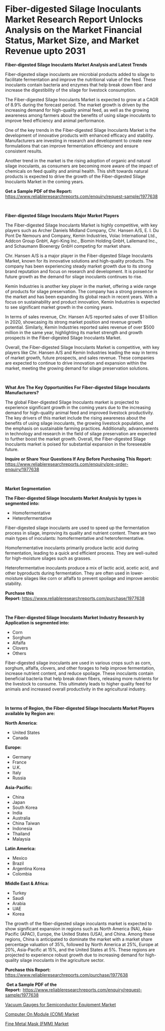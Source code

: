 <p><h1>Fiber-digested Silage Inoculants Market Research Report Unlocks Analysis on the Market Financial Status, Market Size, and Market Revenue upto 2031</h1></p><p><strong>Fiber-digested Silage Inoculants Market Analysis and Latest Trends</strong></p>
<p><p>Fiber-digested silage inoculants are microbial products added to silage to facilitate fermentation and improve the nutritional value of the feed. These inoculants contain bacteria and enzymes that help break down fiber and increase the digestibility of the silage for livestock consumption.</p><p>The Fiber-digested Silage Inoculants Market is expected to grow at a CAGR of 8.9% during the forecast period. The market growth is driven by the increasing demand for high-quality animal feed, as well as the growing awareness among farmers about the benefits of using silage inoculants to improve feed efficiency and animal performance.</p><p>One of the key trends in the Fiber-digested Silage Inoculants Market is the development of innovative products with enhanced efficacy and stability. Manufacturers are investing in research and development to create new formulations that can improve fermentation efficiency and ensure consistent results.</p><p>Another trend in the market is the rising adoption of organic and natural silage inoculants, as consumers are becoming more aware of the impact of chemicals on feed quality and animal health. This shift towards natural products is expected to drive the growth of the Fiber-digested Silage Inoculants Market in the coming years.</p></p>
<p><strong>Get a Sample PDF of the Report:&nbsp;</strong> <a href="https://www.reliableresearchreports.com/enquiry/request-sample/1977638">https://www.reliableresearchreports.com/enquiry/request-sample/1977638</a></p>
<p>&nbsp;</p>
<p><strong>Fiber-digested Silage Inoculants Major Market Players</strong></p>
<p><p>The Fiber-digested Silage Inoculants Market is highly competitive, with key players such as Archer Daniels Midland Company, Chr. Hansen A/S, E. I. Du Pont De Nemours and Company, Kemin Industries, Volac International Ltd., Addcon Group GnbH, Agri-King Inc., Biomin Holding GnbH, Lallemand Inc., and Schaumann Bioenergy GnbH competing for market share.</p><p>Chr. Hansen A/S is a major player in the Fiber-digested Silage Inoculants Market, known for its innovative solutions and high-quality products. The company has been experiencing steady market growth due to its strong brand reputation and focus on research and development. It is poised for future growth as the demand for silage inoculants continues to rise.</p><p>Kemin Industries is another key player in the market, offering a wide range of products for silage preservation. The company has a strong presence in the market and has been expanding its global reach in recent years. With a focus on sustainability and product innovation, Kemin Industries is expected to see significant market growth in the coming years.</p><p>In terms of sales revenue, Chr. Hansen A/S reported sales of over $1 billion in 2020, showcasing its strong market position and revenue growth potential. Similarly, Kemin Industries reported sales revenue of over $500 million in the same year, highlighting its market strength and growth prospects in the Fiber-digested Silage Inoculants Market.</p><p>Overall, the Fiber-digested Silage Inoculants Market is competitive, with key players like Chr. Hansen A/S and Kemin Industries leading the way in terms of market growth, future prospects, and sales revenue. These companies are expected to continue to drive innovation and expansion within the market, meeting the growing demand for silage preservation solutions.</p></p>
<p>&nbsp;</p>
<p><strong>What Are The Key Opportunities For Fiber-digested Silage Inoculants Manufacturers?</strong></p>
<p><p>The global Fiber-digested Silage Inoculants market is projected to experience significant growth in the coming years due to the increasing demand for high-quality animal feed and improved livestock productivity. The key drivers of this market include the rising awareness about the benefits of using silage inoculants, the growing livestock population, and the emphasis on sustainable farming practices. Additionally, advancements in technology and research in the field of silage preservation are expected to further boost the market growth. Overall, the Fiber-digested Silage Inoculants market is poised for substantial expansion in the foreseeable future.</p></p>
<p><strong>Inquire or Share Your Questions If Any Before Purchasing This Report:</strong> <a href="https://www.reliableresearchreports.com/enquiry/pre-order-enquiry/1977638">https://www.reliableresearchreports.com/enquiry/pre-order-enquiry/1977638</a></p>
<p>&nbsp;</p>
<p><strong>Market Segmentation</strong></p>
<p><strong>The Fiber-digested Silage Inoculants Market Analysis by types is segmented into:</strong></p>
<p><ul><li>Homofermentative</li><li>Heterofermentative</li></ul></p>
<p><p>Fiber-digested silage inoculants are used to speed up the fermentation process in silage, improving its quality and nutrient content. There are two main types of inoculants: homofermentative and heterofermentative. </p><p>Homofermentative inoculants primarily produce lactic acid during fermentation, leading to a quick and efficient process. They are well-suited for high-moisture silages such as grasses.</p><p>Heterofermentative inoculants produce a mix of lactic acid, acetic acid, and other byproducts during fermentation. They are often used in lower-moisture silages like corn or alfalfa to prevent spoilage and improve aerobic stability.</p></p>
<p><strong>Purchase this Report:&nbsp;</strong><a href="https://www.reliableresearchreports.com/purchase/1977638">https://www.reliableresearchreports.com/purchase/1977638</a></p>
<p>&nbsp;</p>
<p><strong>The Fiber-digested Silage Inoculants Market Industry Research by Application is segmented into:</strong></p>
<p><ul><li>Corn</li><li>Sorghum</li><li>Alfalfa</li><li>Clovers</li><li>Others</li></ul></p>
<p><p>Fiber-digested silage inoculants are used in various crops such as corn, sorghum, alfalfa, clovers, and other forages to help improve fermentation, increase nutrient content, and reduce spoilage. These inoculants contain beneficial bacteria that help break down fibers, releasing more nutrients for the livestock to consume. This ultimately leads to higher quality feed for animals and increased overall productivity in the agricultural industry.</p></p>
<p>&nbsp;</p>
<p><strong>In terms of Region, the Fiber-digested Silage Inoculants Market Players available by Region are:</strong></p>
<p>
    <p> <strong> North America: </strong>
        <ul>
            <li>United States</li>
            <li>Canada</li>
        </ul>
        </p> 
    <p> <strong> Europe: </strong>
        <ul>
            <li>Germany</li>
            <li>France</li>
            <li>U.K.</li>
            <li>Italy</li>
            <li>Russia</li>
        </ul>
        </p> 
    <p> <strong> Asia-Pacific: </strong>
        <ul>
            <li>China</li>
            <li>Japan</li>
            <li>South Korea</li>
            <li>India</li>
            <li>Australia</li>
            <li>China Taiwan</li>
            <li>Indonesia</li>
            <li>Thailand</li>
            <li>Malaysia</li>
        </ul>
        </p> 
    <p> <strong> Latin America: </strong>
        <ul>
            <li>Mexico</li>
            <li>Brazil</li>
            <li>Argentina Korea</li>
            <li>Colombia</li>
        </ul>
        </p> 
    <p> <strong> Middle East & Africa: </strong>
        <ul>
            <li>Turkey</li>
            <li>Saudi</li>
            <li>Arabia</li>
            <li>UAE</li>
            <li>Korea</li>
        </ul>
    </p>
    </p>
<p><p>The growth of the fiber-digested silage inoculants market is expected to show significant expansion in regions such as North America (NA), Asia-Pacific (APAC), Europe, the United States (USA), and China. Among these regions, China is anticipated to dominate the market with a market share percentage valuation of 35%, followed by North America at 25%, Europe at 20%, Asia-Pacific at 15%, and the United States at 5%. These regions are projected to experience robust growth due to increasing demand for high-quality silage inoculants in the agriculture sector.</p></p>
<p><strong>Purchase this Report: </strong><a href="https://www.reliableresearchreports.com/purchase/1977638">https://www.reliableresearchreports.com/purchase/1977638</a></p>
<p>&nbsp;<strong>Get a Sample PDF of the Report:&nbsp;&nbsp;</strong><a href="https://www.reliableresearchreports.com/enquiry/request-sample/1977638">https://www.reliableresearchreports.com/enquiry/request-sample/1977638</a></p>
<p><strong></strong></p>
<p><p><a href="https://view.publitas.com/reportprime-1/vacuum-gauges-for-semiconductor-equipment-market-insights-market-players-and-forecast-till-2031/">Vacuum Gauges for Semiconductor Equipment Market</a></p><p><a href="https://view.publitas.com/reportprime-1/computer-on-module-com-market-size-share-trends-analysis-report-by-material-by-type-by-end-user-by-region-and-segment-forecasts-2024-2031/">Computer On Module (COM) Market</a></p><p><a href="https://view.publitas.com/reportprime-1/insights-into-fine-metal-mask-fmm-market-size-analysing-market-share-trends-and-growth-from-2024-to-2031/">Fine Metal Mask (FMM) Market</a></p></p>